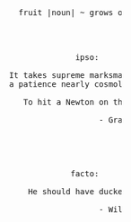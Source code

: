 <pre>










                                      fruit |noun| ~ grows on trees




                                                  ipso:

                                    It takes supreme marksmanship and 
                                    a patience nearly cosmological...

                                       To hit a Newton on the head.

                                                       - Granny Smith





                                                 facto:
                                
                                        He should have ducked...

                                                       - William Tell 

























                                                                                                             .
</pre>